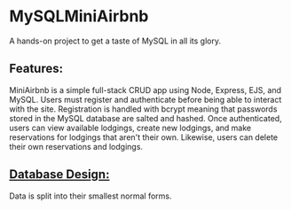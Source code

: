# MySQLMiniAirbnb

A hands-on project to get a taste of MySQL in all its glory.

<h2>Features:</h2>

MiniAirbnb is a simple full-stack CRUD app using Node, Express, EJS, and MySQL. Users must register and authenticate before being able to interact with the site.
Registration is handled with bcrypt meaning that passwords stored in the MySQL database are salted and hashed. Once authenticated, users can view available lodgings, create new lodgings, and make reservations for lodgings that aren't their own. Likewise, users can delete their own reservations and lodgings. 

<a href="https://drawsql.app/mysqlhobby/diagrams/miniairbnb#" target="_blank"><h2>Database Design:</h2></a>
Data is split into their smallest normal forms.

